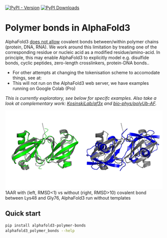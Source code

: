 [![PyPI - Version](https://img.shields.io/pypi/v/alphafold3-polymer-bonds)](https://pypi.org/project/alphafold3-polymer-bonds/)
[![PyPI Downloads](https://static.pepy.tech/personalized-badge/alphafold3-polymer-bonds?period=total&units=INTERNATIONAL_SYSTEM&left_color=BLACK&right_color=GREEN&left_text=downloads)](https://pepy.tech/projects/alphafold3-polymer-bonds)

# Polymer bonds in AlphaFold3
AlphaFold3
[does not allow](https://github.com/google-deepmind/alphafold3/blob/main/docs/input.md#bonds)
covalent bonds between/within polymer chains (protein, DNA, RNA).
We work around this limitation by treating one of the corresponding residue or nucleic acid as a modified residue/amino-acid.
In principle, this may enable AlphaFold3 to explicitly model e.g. disulfide bonds, cyclic peptides, zero-length crosslinkers, protein-DNA bonds..

- For other attempts at changing the tokenisation scheme to accomodate things, see at:
- This will not run on the AlphaFold3 web server, we have examples running on Google Colab (Pro)

*This is currently exploratory, see below for specifc examples. Also take a look at complementary work:
[KosinskiLab/af3x](https://github.com/KosinskiLab/af3x)
and
[bio-phys/polyUb-AF](https://github.com/bio-phys/polyUb-AF).*

![1AAR](examples/visualise/1AAR.png)
1AAR with (left, RMSD<1) vs without (right, RMSD>10) covalent bond between Lys48 and Gly76, AlphaFold3 run without templates

## Quick start
```bash
pip install alphafold3-polymer-bonds
alphafold3_polymer_bonds --help
```

